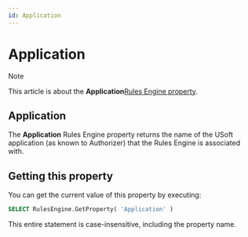 ```yaml
---
id: Application
---
```


# Application



> [!NOTE]
> This article is about the **Application**[Rules Engine property](/docs/Modeller%20and%20Rules%20Engine/Rules%20Engine%20properties).

## **Application**

The **Application** Rules Engine property returns the name of the USoft application (as known to Authorizer) that the Rules Engine is associated with.

## Getting this property

You can get the current value of this property by executing:

```sql
SELECT RulesEngine.GetProperty( 'Application' )
```

This entire statement is case-insensitive, including the property name.

 
